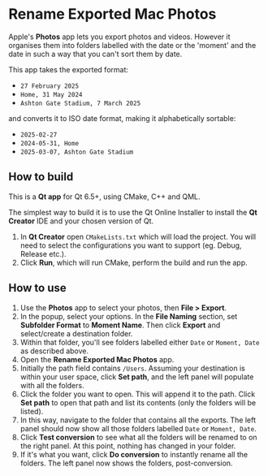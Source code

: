 # Rename Exported Mac Photos

Apple's **Photos** app lets you export photos and videos. However it organises them into folders labelled with the date or the 'moment' and the date in such a way that you can't sort them by date.

This app takes the exported format:
- `27 February 2025`
- `Home, 31 May 2024`
- `Ashton Gate Stadium, 7 March 2025`

and converts it to ISO date format, making it alphabetically sortable:
- `2025-02-27`
- `2024-05-31, Home`
- `2025-03-07, Ashton Gate Stadium`

## How to build

This is a **Qt app** for Qt 6.5+, using CMake, C++ and QML.

The simplest way to build it is to use the Qt Online Installer to install the **Qt Creator** IDE and your chosen version of Qt.

1. In **Qt Creator** open `CMakeLists.txt` which will load the project. You will need to select the configurations you want to support (eg. Debug, Release etc.).
2. Click **Run**, which will run CMake, perform the build and run the app.

## How to use

1. Use the **Photos** app to select your photos, then **File > Export**.
2. In the popup, select your options. In the **File Naming** section, set **Subfolder Format** to **Moment Name**. Then click **Export** and select/create a destination folder.
3. Within that folder, you'll see folders labelled either `Date` or `Moment, Date` as described above.
4. Open the **Rename Exported Mac Photos** app.
5. Initially the path field contains `/Users`. Assuming your destination is within your user space, click **Set path**, and the left panel will populate with all the folders.
6. Click the folder you want to open. This will append it to the path. Click **Set path** to open that path and list its contents (only the folders will be listed).
7. In this way, navigate to the folder that contains all the exports. The left panel should now show all those folders labelled `Date` or `Moment, Date`.
8. Click **Test conversion** to see what all the folders will be renamed to on the right panel. At this point, nothing has changed in your folder.
9. If it's what you want, click **Do conversion** to instantly rename all the folders. The left panel now shows the folders, post-conversion.
